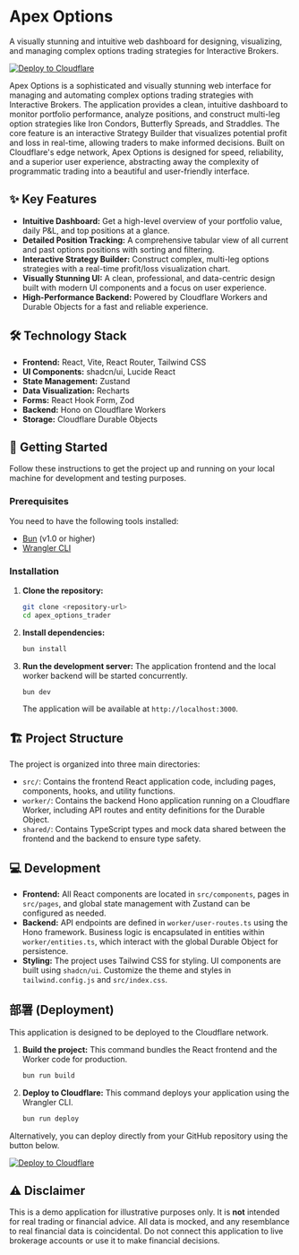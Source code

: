 # Apex Options

A visually stunning and intuitive web dashboard for designing, visualizing, and managing complex options trading strategies for Interactive Brokers.

[![Deploy to Cloudflare](https://deploy.workers.cloudflare.com/button)](https://deploy.workers.cloudflare.com/?url=https://github.com/raymondhocc/ApexOption-20251007-020634)

Apex Options is a sophisticated and visually stunning web interface for managing and automating complex options trading strategies with Interactive Brokers. The application provides a clean, intuitive dashboard to monitor portfolio performance, analyze positions, and construct multi-leg option strategies like Iron Condors, Butterfly Spreads, and Straddles. The core feature is an interactive Strategy Builder that visualizes potential profit and loss in real-time, allowing traders to make informed decisions. Built on Cloudflare's edge network, Apex Options is designed for speed, reliability, and a superior user experience, abstracting away the complexity of programmatic trading into a beautiful and user-friendly interface.

## ✨ Key Features

*   **Intuitive Dashboard:** Get a high-level overview of your portfolio value, daily P&L, and top positions at a glance.
*   **Detailed Position Tracking:** A comprehensive tabular view of all current and past options positions with sorting and filtering.
*   **Interactive Strategy Builder:** Construct complex, multi-leg options strategies with a real-time profit/loss visualization chart.
*   **Visually Stunning UI:** A clean, professional, and data-centric design built with modern UI components and a focus on user experience.
*   **High-Performance Backend:** Powered by Cloudflare Workers and Durable Objects for a fast and reliable experience.

## 🛠️ Technology Stack

*   **Frontend:** React, Vite, React Router, Tailwind CSS
*   **UI Components:** shadcn/ui, Lucide React
*   **State Management:** Zustand
*   **Data Visualization:** Recharts
*   **Forms:** React Hook Form, Zod
*   **Backend:** Hono on Cloudflare Workers
*   **Storage:** Cloudflare Durable Objects

## 🚀 Getting Started

Follow these instructions to get the project up and running on your local machine for development and testing purposes.

### Prerequisites

You need to have the following tools installed:

*   [Bun](https://bun.sh/) (v1.0 or higher)
*   [Wrangler CLI](https://developers.cloudflare.com/workers/wrangler/install-and-update/)

### Installation

1.  **Clone the repository:**
    ```bash
    git clone <repository-url>
    cd apex_options_trader
    ```

2.  **Install dependencies:**
    ```bash
    bun install
    ```

3.  **Run the development server:**
    The application frontend and the local worker backend will be started concurrently.
    ```bash
    bun dev
    ```
    The application will be available at `http://localhost:3000`.

## 🏗️ Project Structure

The project is organized into three main directories:

*   `src/`: Contains the frontend React application code, including pages, components, hooks, and utility functions.
*   `worker/`: Contains the backend Hono application running on a Cloudflare Worker, including API routes and entity definitions for the Durable Object.
*   `shared/`: Contains TypeScript types and mock data shared between the frontend and the backend to ensure type safety.

## 💻 Development

*   **Frontend:** All React components are located in `src/components`, pages in `src/pages`, and global state management with Zustand can be configured as needed.
*   **Backend:** API endpoints are defined in `worker/user-routes.ts` using the Hono framework. Business logic is encapsulated in entities within `worker/entities.ts`, which interact with the global Durable Object for persistence.
*   **Styling:** The project uses Tailwind CSS for styling. UI components are built using `shadcn/ui`. Customize the theme and styles in `tailwind.config.js` and `src/index.css`.

## 部署 (Deployment)

This application is designed to be deployed to the Cloudflare network.

1.  **Build the project:**
    This command bundles the React frontend and the Worker code for production.
    ```bash
    bun run build
    ```

2.  **Deploy to Cloudflare:**
    This command deploys your application using the Wrangler CLI.
    ```bash
    bun run deploy
    ```

Alternatively, you can deploy directly from your GitHub repository using the button below.

[![Deploy to Cloudflare](https://deploy.workers.cloudflare.com/button)](https://deploy.workers.cloudflare.com/?url=https://github.com/raymondhocc/ApexOption-20251007-020634)

## ⚠️ Disclaimer

This is a demo application for illustrative purposes only. It is **not** intended for real trading or financial advice. All data is mocked, and any resemblance to real financial data is coincidental. Do not connect this application to live brokerage accounts or use it to make financial decisions.